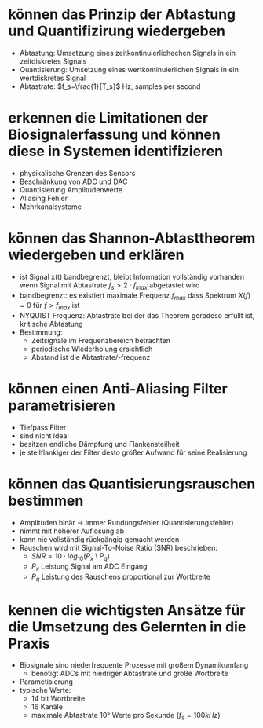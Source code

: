 # können das Prinzip der Abtastung und Quantifizirung wiedergeben
- Abtastung: Umsetzung eines zeitkontinuierlichechen Signals in ein zeitdiskretes Signals
- Quantisierung: Umsetzung eines wertkontinuierlichen SIgnals in ein wertdiskretes Signal
- Abtastrate: $f_s=\frac{1}{T_s}$ Hz, samples per second
# erkennen die Limitationen der Biosignalerfassung und können diese in Systemen identifizieren
- physikalische Grenzen des Sensors
- Beschränkung von ADC und DAC
- Quantisierung Amplitudenwerte
- Aliasing Fehler
- Mehrkanalsysteme
# können das Shannon-Abtasttheorem wiedergeben und erklären
- ist Signal x(t) bandbegrenzt, bleibt Information vollständig vorhanden wenn Signal mit Abtastrate $f_s > 2\cdot f_{max}$ abgetastet wird
- bandbegrenzt: es existiert maximale Frequenz $f_{max}$ dass Spektrum $X(f)=0$ für $f>f_{max}$ ist
- NYQUIST Frequenz: Abtastrate bei der das Theorem geradeso erfüllt ist, kritische Abtastung
- Bestimmung:
	- Zeitsignale im Frequenzbereich betrachten
	- periodische Wiederholung ersichtlich
	- Abstand ist die Abtastrate/-frequenz
# können einen Anti-Aliasing Filter parametrisieren
- Tiefpass Filter
- sind nicht ideal
- besitzen endliche Dämpfung und Flankensteilheit
- je steilflankiger der Filter desto größer Aufwand für seine Realisierung
# können das Quantisierungsrauschen bestimmen
- Amplituden binär -> immer Rundungsfehler (Quantisierungsfehler) 
- nimmt mit höherer Auflösung ab
- kann nie vollständig rückgängig gemacht werden
- Rauschen wird mit Signal-To-Noise Ratio (SNR) beschrieben:
	- $SNR=10\cdot log_{10}(P_x\setminus P_q)$
	- $P_x$ Leistung Signal am ADC Eingang
	- $P_q$ Leistung des Rauschens proportional zur Wortbreite 
# kennen die wichtigsten Ansätze für die Umsetzung des Gelernten in die Praxis
- Biosignale sind niederfrequente Prozesse mit großem Dynamikumfang
	- benötigt ADCs mit niedriger Abtastrate und große Wortbreite
- Parametisierung
- typische Werte:
	- 14 bit Wortbreite
	- 16 Kanäle
	- maximale Abtastrate $10⁵$ Werte pro Sekunde ($f_s=100kHz$)